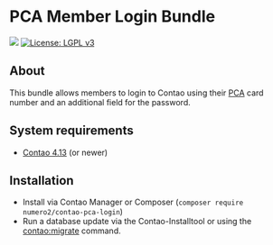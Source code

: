 PCA Member Login Bundle
=======================

[![](https://img.shields.io/packagist/v/numero2/contao-pca-login.svg?style=flat-square)](https://packagist.org/packages/numero2/contao-pca-login) [![License: LGPL v3](https://img.shields.io/badge/License-LGPL%20v3-blue.svg?style=flat-square)](http://www.gnu.org/licenses/lgpl-3.0)

About
--
This bundle allows members to login to Contao using their [PCA](https://www.pca.de/) card number and an additional field for the password.

System requirements
--

* [Contao 4.13](https://github.com/contao/contao) (or newer)

Installation
--

* Install via Contao Manager or Composer (`composer require numero2/contao-pca-login`)
* Run a database update via the Contao-Installtool or using the [contao:migrate](https://docs.contao.org/dev/reference/commands/) command.